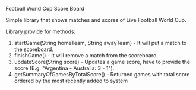 Football World Cup Score Board

Simple library that shows matches and scores of Live Football World Cup.

Library provide for methods:
1. startGame(String homeTeam, String awayTeam) - It will put a match to the scoreboard.
2. finishGame() - It will remove a match from the scoreboard.
3. updateScore(String score) - Updates a game score, have to provide the score (E.g. "Argentina - Australia: 3 - 1").
4. getSummaryOfGamesByTotalScore() - Returned games with total score ordered by the most recently added to system
